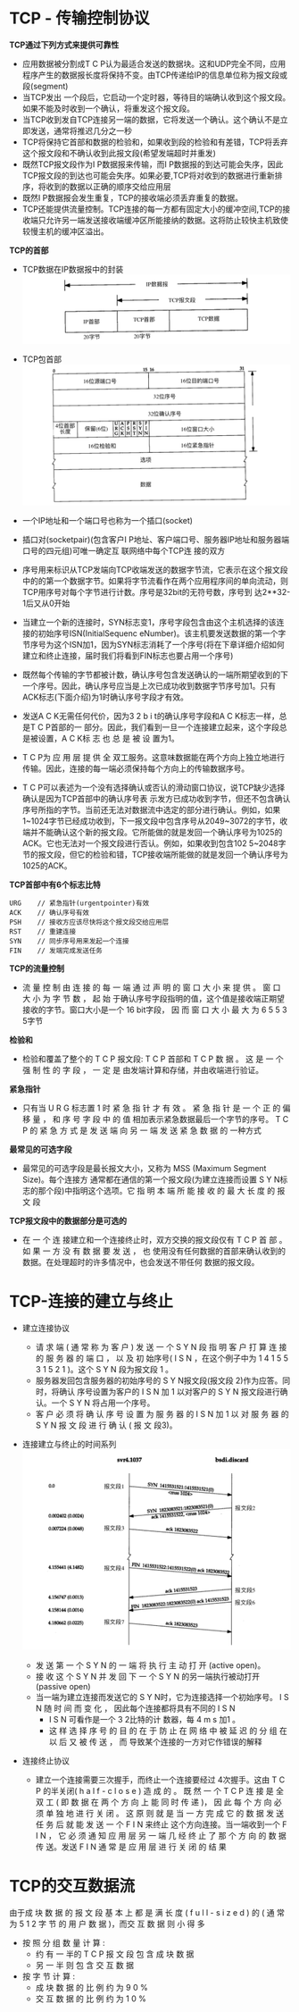 # TCP - 传输控制协议

**TCP通过下列方式来提供可靠性**

* 应用数据被分割成T C P认为最适合发送的数据块。这和UDP完全不同，应用程序产生的数据报长度将保持不变。由TCP传递给IP的信息单位称为报文段或段\(segment\)
* 当TCP发出 一个段后，它启动一个定时器，等待目的端确认收到这个报文段。如果不能及时收到一个确认，将重发这个报文段。
* 当TCP收到发自TCP连接另一端的数据，它将发送一个确认。这个确认不是立即发送，通常将推迟几分之一秒
* TCP将保持它首部和数据的检验和，如果收到段的检验和有差错，TCP将丢弃这个报文段和不确认收到此报文段\(希望发端超时并重发\)
* 既然TCP报文段作为I P数据报来传输，而I P数据报的到达可能会失序，因此TCP报文段的到达也可能会失序。如果必要,TCP将对收到的数据进行重新排序，将收到的数据以正确的顺序交给应用层
* 既然I P数据报会发生重复，TCP的接收端必须丢弃重复的数据。
* TCP还能提供流量控制。TCP连接的每一方都有固定大小的缓冲空间,TCP的接收端只允许另一端发送接收端缓冲区所能接纳的数据。这将防止较快主机致使较慢主机的缓冲区溢出。  

**TCP的首部**

* TCP数据在IP数据报中的封装  
  ![](/tcp_ip/images/tcp01.jpeg)

* TCP包首部![](/tcp_ip/images/tcp02.png)

* 一个IP地址和一个端口号也称为一个插口\(socket\)

* 插口对\(socketpair\)\(包含客户I P地址、客户端口号、服务器IP地址和服务器端口号的四元组\)可唯一确定互 联网络中每个TCP连 接的双方

* 序号用来标识从TCP发端向TCP收端发送的数据字节流，它表示在这个报文段中的的第一个数据字节。如果将字节流看作在两个应用程序间的单向流动，则TCP用序号对每个字节进行计数。序号是32bit的无符号数，序号到 达2\*\*32-1后又从0开始

* 当建立一个新的连接时，SYN标志变1，序号字段包含由这个主机选择的该连接的初始序号ISN\(InitialSequenc eNumber\)。该主机要发送数据的第一个字节序号为这个ISN加1，因为SYN标志消耗了一个序号\(将在下章详细介绍如何建立和终止连接，届时我们将看到FIN标志也要占用一个序号\)

* 既然每个传输的字节都被计数，确认序号包含发送确认的一端所期望收到的下一个序号。因此，确认序号应当是上次已成功收到数据字节序号加1。只有ACK标志\(下面介绍\)为1时确认序号字段才有效。

* 发送A C K无需任何代价，因为3 2 b i t的确认序号字段和A C K标志一样，总是T C P首部的一 部分。因此，我们看到一旦一个连接建立起来，这个字段总是被设置，A C K标 志 也 总 是 被 设 置为1。

* T C P为 应 用 层 提 供 全 双工服务。这意味数据能在两个方向上独立地进行传输。因此，连接的每一端必须保持每个方向上的传输数据序号。

* T C P可以表述为一个没有选择确认或否认的滑动窗口协议，说TCP缺少选择确认是因为TCP首部中的确认序号表 示发方已成功收到字节，但还不包含确认序号所指的字节。当前还无法对数据流中选定的部分进行确认。例如，如果1~1024字节已经成功收到，下一报文段中包含序号从2049~3072的字节，收端并不能确认这个新的报文段。它所能做的就是发回一个确认序号为1025的ACK。它也无法对一个报文段进行否认。例如，如果收到包含102 5~2048字节的报文段，但它的检验和错，TCP接收端所能做的就是发回一个确认序号为1025的ACK。

**TCP首部中有6个标志比特**

```
URG    // 紧急指针(urgentpointer)有效
ACK    // 确认序号有效
PSH    // 接收方应该尽快将这个报文段交给应用层
RST    // 重建连接
SYN    // 同步序号用来发起一个连接
FIN    // 发端完成发送任务
```

**TCP的流量控制**

* 流 量 控 制 由 连 接 的 每 一 端 通 过 声 明 的 窗 口 大 小 来 提 供 。 窗 口 大 小 为 字 节 数 ， 起 始 于确认序号字段指明的值，这个值是接收端正期望接收的字节。窗口大小是一个 16 bit字段， 因 而 窗 口 大 小 最 大 为 6 5 5 3 5字节

**检验和**

* 检验和覆盖了整个的 T C P 报文段: T C P 首部和 T C P 数 据 。 这 是 一 个 强 制 性 的 字 段 ， 一 定 是 由发端计算和存储，并由收端进行验证。

**紧急指针**

* 只有当 U R G 标志置 1 时 紧 急 指 针 才 有 效 。 紧 急 指 针 是 一 个 正 的 偏 移 量 ， 和 序 号 字 段 中 的 值 相加表示紧急数据最后一个字节的序号。 T C P 的 紧 急 方 式 是 发 送 端 向 另 一 端 发 送 紧 急 数 据 的 一种方式

**最常见的可选字段**

* 最常见的可选字段是最长报文大小，又称为 MSS \(Maximum Segment Size\)。每个连接方 通常都在通信的第一个报文段\(为建立连接而设置 S Y N标志的那个段\)中指明这个选项。它 指 明 本 端 所 能 接 收 的 最 大 长 度 的 报 文 段

**TCP报文段中的数据部分是可选的**

* 在 一 个 连 接建立和一个连接终止时，双方交换的报文段仅有 T C P 首 部 。 如 果 一 方 没 有 数 据 要 发 送 ， 也 使用没有任何数据的首部来确认收到的数据。在处理超时的许多情况中，也会发送不带任何 数据的报文段。 

# TCP-连接的建立与终止

* 建立连接协议

  * 请 求 端 \( 通 常 称 为 客 户 \) 发 送 一 个 S Y N 段 指 明 客 户 打 算 连 接 的 服 务 器 的 端 口 ， 以 及 初 始序号\( I S N ，在这个例子中为 1 4 1 5 5 3 1 5 2 1 \)。这个 S Y N 段为报文段 1 。
  * 服务器发回包含服务器的初始序号的 S Y N报文段\(报文段 2\)作为应答。同时，将确认 序号设置为客户的 I S N 加 1 以对客户的 S Y N 报文段进行确认。一个 S Y N 将占用一个序号。
  * 客 户 必 须 将 确 认 序 号 设 置 为 服 务 器 的 I S N 加 1 以 对 服 务 器 的 S Y N 报 文 段 进 行 确 认 \( 报 文 段3\)。

* 连接建立与终止的时间系列![](/tcp_ip/images/tcp03.png)

  * 发 送 第 一 个 S Y N 的 一 端 将 执 行 主 动 打 开 \(active open\)。
  * 接 收 这 个 S Y N 并 发 回 下 一 个 S Y N 的另一端执行被动打开\(passive open\)
  * 当一端为建立连接而发送它的 S Y N时，它为连接选择一个初始序号。 I S N 随 时 间 而 变 化 ， 因此每个连接都将具有不同的 I S N
    * I S N 可看作是一个 3 2比特的计 数器，每 4 m s 加1 。
    * 这 样 选 择 序 号 的 目 的 在 于 防 止 在 网 络 中 被 延 迟 的 分 组 在 以 后 又 被 传 送 ， 而 导致某个连接的一方对它作错误的解释

* 连接终止协议

  * 建立一个连接需要三次握手，而终止一个连接要经过 4次握手。这由 T C P 的半关闭\( h a l f - c l o s e \) 造 成 的 。 既 然 一 个 T C P 连 接 是 全 双 工 \( 即 数 据 在 两 个 方 向 上 能 同 时 传 递 \)， 因 此 每 个 方 向 必 须 单 独 地 进 行 关 闭 。 这 原 则 就 是 当 一 方 完 成 它 的 数 据 发 送 任 务 后 就 能 发 送 一 个 F I N 来终止 这个方向连接。当一端收到一个 F I N ， 它 必 须 通 知 应 用 层 另 一 端 几 经 终 止 了 那 个 方 向 的 数 据 传 送。发送 F I N 通 常 是 应 用 层 进 行 关 闭 的 结 果

# TCP的交互数据流

由于成 块 数 据 的 报 文 段 基 本 上 都 是 满 长 度 \( f u l l - s i z e d \) 的 \( 通 常 为 5 1 2 字 节 的 用 户 数 据 \)，而交 互 数 据 则 小 得 多

* 按 照 分 组 数 量 计 算 :
  * 约 有 一 半的 T C P 报 文 段 包 含 成 块 数 据
  * 另 一 半 则 包 含 交 互 数 据
* 按 字 节 计 算 :
  * 成 块 数 据 的 比 例 约 为 9 0 % 
  * 交 互 数 据 的 比 例 约 为 1 0 % 







